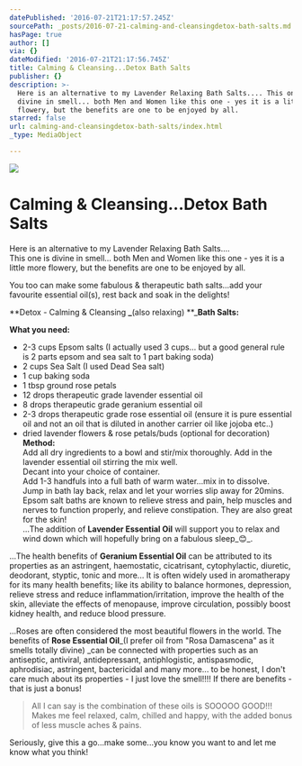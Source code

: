 ```yaml
---
datePublished: '2016-07-21T21:17:57.245Z'
sourcePath: _posts/2016-07-21-calming-and-cleansingdetox-bath-salts.md
hasPage: true
author: []
via: {}
dateModified: '2016-07-21T21:17:56.745Z'
title: Calming & Cleansing...Detox Bath Salts
publisher: {}
description: >-
  Here is an alternative to my Lavender Relaxing Bath Salts.... This one is
  divine in smell... both Men and Women like this one - yes it is a little more
  flowery, but the benefits are one to be enjoyed by all.
starred: false
url: calming-and-cleansingdetox-bath-salts/index.html
_type: MediaObject

---
```

![](https://imgflo.herokuapp.com/graph/vahj1ThiexotieMo/909240a4be4df1ff25b7c33329d58697/croprotate.jpg?cropheight=3264&cropwidth=2448&degrees=-90&input=https%3A%2F%2Fthe-grid-user-content.s3-us-west-2.amazonaws.com%2F33f08664-9d16-4800-b592-d683fd02c90a.jpg&x=0&y=0)

# Calming & Cleansing...Detox Bath Salts

Here is an alternative to my Lavender Relaxing Bath Salts....  
This one is divine in smell... both Men and Women like this one - yes it is a little more flowery, but the benefits are one to be enjoyed by all.

You too can make some fabulous & therapeutic bath salts...add your favourite essential oil(s), rest back and soak in the delights!

**Detox - Calming & Cleansing **_**(also relaxing) **_**Bath Salts:**

**What you need:**  
- 2-3 cups Epsom salts (I actually used 3 cups... but a good general rule is 2 parts epsom and sea salt to 1 part baking soda)  
- 2 cups Sea Salt (I used Dead Sea salt)  
- 1 cup baking soda  
- 1 tbsp ground rose petals  
- 12 drops therapeutic grade lavender essential oil  
- 8 drops therapeutic grade geranium essential oil  
- 2-3 drops therapeutic grade rose essential oil (ensure it is pure essential oil and not an oil that is diluted in another carrier oil like jojoba etc..)  
- dried lavender flowers & rose petals/buds (optional for decoration)  
**Method:**  
Add all dry ingredients to a bowl and stir/mix thoroughly. Add in the lavender essential oil stirring the mix well.  
Decant into your choice of container.  
Add 1-3 handfuls into a full bath of warm water...mix in to dissolve. Jump in bath lay back, relax and let your worries slip away for 20mins.  
Epsom salt baths are known to relieve stress and pain, help muscles and nerves to function properly, and relieve constipation. They are also great for the skin!  
...The addition of **Lavender Essential Oil** will support you to relax and wind down which will hopefully bring on a fabulous sleep_😊_.

...The health benefits of **Geranium Essential Oil** can be attributed to its properties as an astringent, haemostatic, cicatrisant, cytophylactic, diuretic, deodorant, styptic, tonic and more... It is often widely used in aromatherapy for its many health benefits; like its ability to balance hormones, depression, relieve stress and reduce inflammation/irritation, improve the health of the skin, alleviate the effects of menopause, improve circulation, possibly boost kidney health, and reduce blood pressure.

...Roses are often considered the most beautiful flowers in the world. The benefits of **Rose Essential Oil**_(I prefer oil from "Rosa Damascena" as it smells totally divine) _can be connected with properties such as an antiseptic, antiviral, antidepressant, antiphlogistic, antispasmodic, aphrodisiac, astringent, bactericidal and many more... to be honest, I don't care much about its properties - I just love the smell!!!! If there are benefits - that is just a bonus!

> All I can say is the combination of these oils is SOOOOO GOOD!!! Makes me feel relaxed, calm, chilled and happy, with the added bonus of less muscle aches & pains.

Seriously, give this a go...make some...you know you want to and let me know what you think!